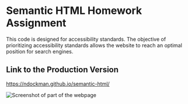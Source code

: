 # Semantic HTML Homework Assignment

This code is designed for accessibility standards. The objective of prioritizing accessibility standards allows the website to reach an optimal position for search engines.

## Link to the Production Version

https://ndockman.github.io/semantic-html/

![Screenshot of part of the webpage]('./assets/images/semantic_html_webpage_screenshot2023-03-24.png')
